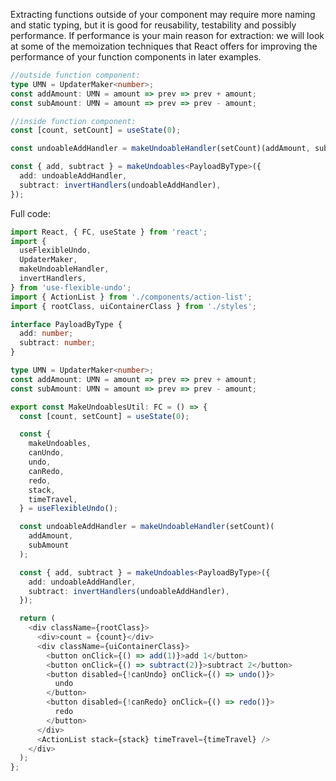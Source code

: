 Extracting functions outside of your component may require more naming and static typing, but it is good for reusability, testability and possibly performance. If performance is your main reason for extraction: we will look at some of the memoization techniques that React offers for improving the performance of your function components in later examples.

```typescript
//outside function component:
type UMN = UpdaterMaker<number>;
const addAmount: UMN = amount => prev => prev + amount;
const subAmount: UMN = amount => prev => prev - amount;

//inside function component:
const [count, setCount] = useState(0);

const undoableAddHandler = makeUndoableHandler(setCount)(addAmount, subAmount);

const { add, subtract } = makeUndoables<PayloadByType>({
  add: undoableAddHandler,
  subtract: invertHandlers(undoableAddHandler),
});
```

Full code:

```typescript
import React, { FC, useState } from 'react';
import {
  useFlexibleUndo,
  UpdaterMaker,
  makeUndoableHandler,
  invertHandlers,
} from 'use-flexible-undo';
import { ActionList } from './components/action-list';
import { rootClass, uiContainerClass } from './styles';

interface PayloadByType {
  add: number;
  subtract: number;
}

type UMN = UpdaterMaker<number>;
const addAmount: UMN = amount => prev => prev + amount;
const subAmount: UMN = amount => prev => prev - amount;

export const MakeUndoablesUtil: FC = () => {
  const [count, setCount] = useState(0);

  const {
    makeUndoables,
    canUndo,
    undo,
    canRedo,
    redo,
    stack,
    timeTravel,
  } = useFlexibleUndo();

  const undoableAddHandler = makeUndoableHandler(setCount)(
    addAmount,
    subAmount
  );

  const { add, subtract } = makeUndoables<PayloadByType>({
    add: undoableAddHandler,
    subtract: invertHandlers(undoableAddHandler),
  });

  return (
    <div className={rootClass}>
      <div>count = {count}</div>
      <div className={uiContainerClass}>
        <button onClick={() => add(1)}>add 1</button>
        <button onClick={() => subtract(2)}>subtract 2</button>
        <button disabled={!canUndo} onClick={() => undo()}>
          undo
        </button>
        <button disabled={!canRedo} onClick={() => redo()}>
          redo
        </button>
      </div>
      <ActionList stack={stack} timeTravel={timeTravel} />
    </div>
  );
};
```
